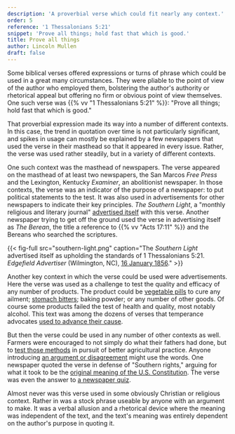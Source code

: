 ```yaml
---
description: 'A proverbial verse which could fit nearly any context.'
order: 5
reference: '1 Thessalonians 5:21'
snippet: 'Prove all things; hold fast that which is good.'
title: Prove all things
author: Lincoln Mullen
draft: false
---
```


Some biblical verses offered expressions or turns of phrase which could be used in a great many circumstances. They were pliable to the point of view of the author who employed them, bolstering the author's authority or rhetorical appeal but offering no firm or obvious point of view themselves. One such verse was {{% vv "1 Thessalonians 5:21" %}}: "Prove all things; hold fast that which is good." 

That proverbial expression made its way into a number of different contexts. In this case, the trend in quotation over time is not particularly significant, and spikes in usage can mostly be explained by a few newspapers that used the verse in their masthead so that it appeared in every issue. Rather, the verse was used rather steadily, but in a variety of different contexts.

One such context was the masthead of newspapers. The verse appeared on the masthead of at least two newspapers, the San Marcos _Free Press_ and the Lexington, Kentucky _Examiner_, an abolitionist newspaper. In those contexts, the verse was an indicator of the purpose of a newspaper: to put political statements to the test. It was also used in advertisements for other newspapers to indicate their key principles. _The Southern Light_, a "monthly religious and literary journal" [advertised itself](https://chroniclingamerica.loc.gov/lccn/sn84026897/1856-01-16/ed-1/seq-6/#words=prove+hold+fast) with this verse. Another newspaper trying to get off the ground used the verse in advertising itself as _The Berean_, the title a reference to {{% vv "Acts 17:11" %}} and the Bereans who searched the scriptures.

{{< fig-full src="southern-light.png" caption="The _Southern Light_ advertised itself as upholding the standards of 1 Thessalonians 5:21. _Edgefield Advertiser_ (Wilmington, NC), [16 January 1856](https://chroniclingamerica.loc.gov/lccn/sn84026897/1856-01-16/ed-1/seq-6/#words=prove+hold+fast)." >}}

Another key context in which the verse could be used were advertisements. Here the verse was used as a challenge to test the quality and efficacy of any number of products. The product could be [vegetable pills](https://chroniclingamerica.loc.gov/lccn/sn84020750/1845-03-08/ed-1/seq-4/#words=hold+fast+good+prove) to cure any ailment; [stomach bitters](https://chroniclingamerica.loc.gov/lccn/sn85033699/1871-09-02/ed-1/seq-3/#words=hold+fast+prove); baking powder; or any number of other goods. Of course some products failed the test of health and quality, most notably alcohol. This text was among the dozens of verses that temperance advocates [used to advance their cause](https://chroniclingamerica.loc.gov/lccn/sn85038180/1873-08-21/ed-1/seq-2/#words=prove+things+hold+fast+good).

But then the verse could be used in any number of other contexts as well. Farmers were encouraged to not simply do what their fathers had done, but to [test those methods](https://chroniclingamerica.loc.gov/lccn/sn87065481/1852-05-12/ed-1/seq-4/#words=prove+things+hold+fast+good) in pursuit of better agricultural practice. Anyone introducing [an argument or disagreement](https://chroniclingamerica.loc.gov/lccn/sn83025661/1842-04-20/ed-1/seq-3/#words=prove+things+hold+fast+good) might use the words. One newspaper quoted the verse in defense of "Southern rights," arguing for what it took to be the [original meaning of the U.S. Constitution](https://chroniclingamerica.loc.gov/lccn/sn84026897/1855-12-05/ed-1/seq-2/#words=prove+things+hold+fast+good). The verse was even the answer to [a newspaper quiz](https://chroniclingamerica.loc.gov/lccn/sn85038158/1864-03-17/ed-1/seq-1/#words=prove+things+hold+fast+good).

Almost never was this verse used in some obviously Christian or religious context. Rather in was a stock phrase useable by anyone with an argument to make. It was a verbal allusion and a rhetorical device where the meaning was independent of the text, and the text's meaning was entirely dependent on the author's purpose in quoting it.

